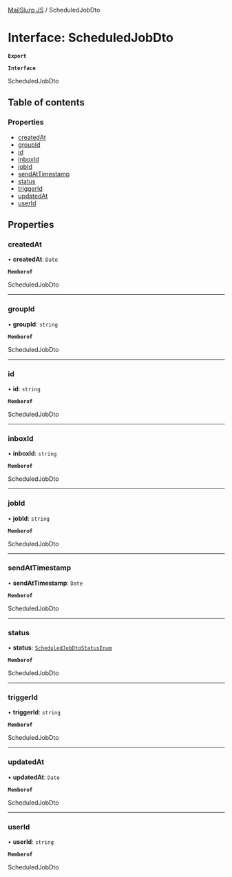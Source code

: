 [MailSlurp JS](../README.md) / ScheduledJobDto

# Interface: ScheduledJobDto

**`Export`**

**`Interface`**

ScheduledJobDto

## Table of contents

### Properties

- [createdAt](ScheduledJobDto.md#createdat)
- [groupId](ScheduledJobDto.md#groupid)
- [id](ScheduledJobDto.md#id)
- [inboxId](ScheduledJobDto.md#inboxid)
- [jobId](ScheduledJobDto.md#jobid)
- [sendAtTimestamp](ScheduledJobDto.md#sendattimestamp)
- [status](ScheduledJobDto.md#status)
- [triggerId](ScheduledJobDto.md#triggerid)
- [updatedAt](ScheduledJobDto.md#updatedat)
- [userId](ScheduledJobDto.md#userid)

## Properties

### createdAt

• **createdAt**: `Date`

**`Memberof`**

ScheduledJobDto

___

### groupId

• **groupId**: `string`

**`Memberof`**

ScheduledJobDto

___

### id

• **id**: `string`

**`Memberof`**

ScheduledJobDto

___

### inboxId

• **inboxId**: `string`

**`Memberof`**

ScheduledJobDto

___

### jobId

• **jobId**: `string`

**`Memberof`**

ScheduledJobDto

___

### sendAtTimestamp

• **sendAtTimestamp**: `Date`

**`Memberof`**

ScheduledJobDto

___

### status

• **status**: [`ScheduledJobDtoStatusEnum`](../enums/ScheduledJobDtoStatusEnum.md)

**`Memberof`**

ScheduledJobDto

___

### triggerId

• **triggerId**: `string`

**`Memberof`**

ScheduledJobDto

___

### updatedAt

• **updatedAt**: `Date`

**`Memberof`**

ScheduledJobDto

___

### userId

• **userId**: `string`

**`Memberof`**

ScheduledJobDto
